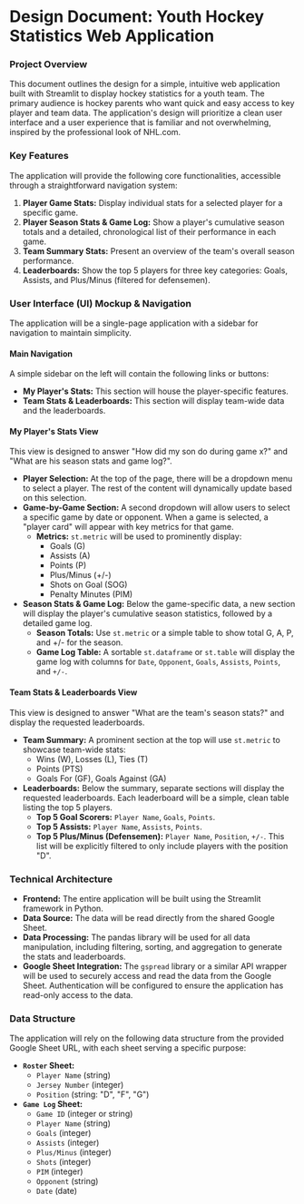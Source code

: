 # **Design Document: Youth Hockey Statistics Web Application**

### **Project Overview**

This document outlines the design for a simple, intuitive web application built with Streamlit to display hockey statistics for a youth team. The primary audience is hockey parents who want quick and easy access to key player and team data. The application's design will prioritize a clean user interface and a user experience that is familiar and not overwhelming, inspired by the professional look of NHL.com.

### **Key Features**

The application will provide the following core functionalities, accessible through a straightforward navigation system:

1. **Player Game Stats:** Display individual stats for a selected player for a specific game.  
2. **Player Season Stats & Game Log:** Show a player's cumulative season totals and a detailed, chronological list of their performance in each game.  
3. **Team Summary Stats:** Present an overview of the team's overall season performance.  
4. **Leaderboards:** Show the top 5 players for three key categories: Goals, Assists, and Plus/Minus (filtered for defensemen).

### **User Interface (UI) Mockup & Navigation**

The application will be a single-page application with a sidebar for navigation to maintain simplicity.

#### **Main Navigation**

A simple sidebar on the left will contain the following links or buttons:

* **My Player's Stats:** This section will house the player-specific features.  
* **Team Stats & Leaderboards:** This section will display team-wide data and the leaderboards.

#### **My Player's Stats View**

This view is designed to answer "How did my son do during game x?" and "What are his season stats and game log?".

* **Player Selection:** At the top of the page, there will be a dropdown menu to select a player. The rest of the content will dynamically update based on this selection.  
* **Game-by-Game Section:** A second dropdown will allow users to select a specific game by date or opponent. When a game is selected, a "player card" will appear with key metrics for that game.  
  * **Metrics:** `st.metric` will be used to prominently display:  
    * Goals (G)  
    * Assists (A)  
    * Points (P)  
    * Plus/Minus (+/-)  
    * Shots on Goal (SOG)  
    * Penalty Minutes (PIM)  
* **Season Stats & Game Log:** Below the game-specific data, a new section will display the player's cumulative season statistics, followed by a detailed game log.  
  * **Season Totals:** Use `st.metric` or a simple table to show total G, A, P, and \+/- for the season.  
  * **Game Log Table:** A sortable `st.dataframe` or `st.table` will display the game log with columns for `Date`, `Opponent`, `Goals`, `Assists`, `Points`, and `+/-`.

#### **Team Stats & Leaderboards View**

This view is designed to answer "What are the team's season stats?" and display the requested leaderboards.

* **Team Summary:** A prominent section at the top will use `st.metric` to showcase team-wide stats:  
  * Wins (W), Losses (L), Ties (T)  
  * Points (PTS)  
  * Goals For (GF), Goals Against (GA)  
* **Leaderboards:** Below the summary, separate sections will display the requested leaderboards. Each leaderboard will be a simple, clean table listing the top 5 players.  
  * **Top 5 Goal Scorers:** `Player Name`, `Goals`, `Points`.  
  * **Top 5 Assists:** `Player Name`, `Assists`, `Points`.  
  * **Top 5 Plus/Minus (Defensemen):** `Player Name`, `Position`, `+/-`. This list will be explicitly filtered to only include players with the position "D".

### **Technical Architecture**

* **Frontend:** The entire application will be built using the Streamlit framework in Python.  
* **Data Source:** The data will be read directly from the shared Google Sheet.  
* **Data Processing:** The pandas library will be used for all data manipulation, including filtering, sorting, and aggregation to generate the stats and leaderboards.  
* **Google Sheet Integration:** The `gspread` library or a similar API wrapper will be used to securely access and read the data from the Google Sheet. Authentication will be configured to ensure the application has read-only access to the data.

### **Data Structure**

The application will rely on the following data structure from the provided Google Sheet URL, with each sheet serving a specific purpose:

* **`Roster` Sheet:**  
  * `Player Name` (string)  
  * `Jersey Number` (integer)  
  * `Position` (string: "D", "F", "G")  
* **`Game Log` Sheet:**  
  * `Game ID` (integer or string)  
  * `Player Name` (string)  
  * `Goals` (integer)  
  * `Assists` (integer)  
  * `Plus/Minus` (integer)  
  * `Shots` (integer)  
  * `PIM` (integer)  
  * `Opponent` (string)  
  * `Date` (date)

